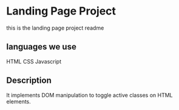 # Landing Page Project

this is the landing page project readme 
## languages we use
HTML
CSS
Javascript

## Description

It implements DOM manipulation to toggle active classes on HTML elements.



